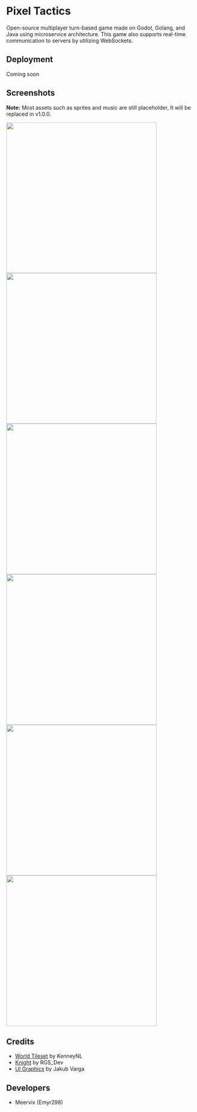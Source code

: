 # Pixel Tactics
Open-source multiplayer turn-based game made on Godot, Golang, and Java using microservice architecture. This game also supports real-time communication to servers by utilizing WebSockets.

## Deployment
Coming soon

## Screenshots
**Note:** Most assets such as sprites and music are still placeholder, It will be replaced in v1.0.0.

<img src="https://github.com/user-attachments/assets/d113fa3b-aed6-4775-9335-86b5ce2e2970" width="400">
<img src="https://github.com/user-attachments/assets/417ae028-3ce8-4d28-b1d7-ba9ed131dd5f" width="400">
<img src="https://github.com/user-attachments/assets/342851e2-10f8-480b-b31c-ee2d32f704db" width="400">
<img src="https://github.com/user-attachments/assets/d1917563-d460-443c-b179-3f837da8d40c" width="400">
<img src="https://github.com/user-attachments/assets/5fac216f-447f-46c7-8567-16fcd1b9ba65" width="400">
<img src="https://github.com/user-attachments/assets/2807d8da-1c51-427e-964c-7f895e6ced0f" width="400">

## Credits
- [World Tileset](https://kenney.nl/assets/tiny-battle) by KenneyNL
- [Knight](https://rgsdev.itch.io/pixel-art-animated-knight-character-pack-rgsdev) by RGS_Dev
- [UI Graphics](https://assetstore.unity.com/packages/2d/gui/icons/simple-free-pixel-art-styled-ui-pack-165012) by Jakub Varga

## Developers
- Meervix (Emyr298)
